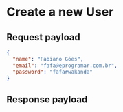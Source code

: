 # Create a new User

## Request payload

```json
{
  "name": "Fabiano Góes",
  "email": "fafa@eprogramar.com.br",
  "password": "fafa#wakanda"
}
```

## Response payload

```json

```
